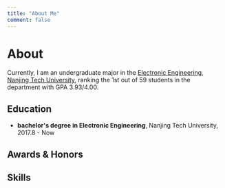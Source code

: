 ```yaml
---
title: "About Me"
comment: false
---
```


# About

Currently, I am an undergraduate major in the [Electronic Engineering](https://green.njtech.edu.cn), [Nanjing Tech University](http://www.njtech.edu.cn), ranking the 1st out of 59 students in the department with GPA 3.93/4.00. 

## Education

- **bachelor's degree in Electronic Engineering**, Nanjing Tech University, 2017.8 - Now

## Awards & Honors

## Skills